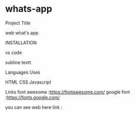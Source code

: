 # whats-app

Project Title

web what's app


INSTALLATION 

vs code

subline textt

Languages Uses

HTML
CSS 
Javascript


Links
font awesome :https://fontawesome.com/
google font :https://fonts.google.com/

you can see web here 
link :


